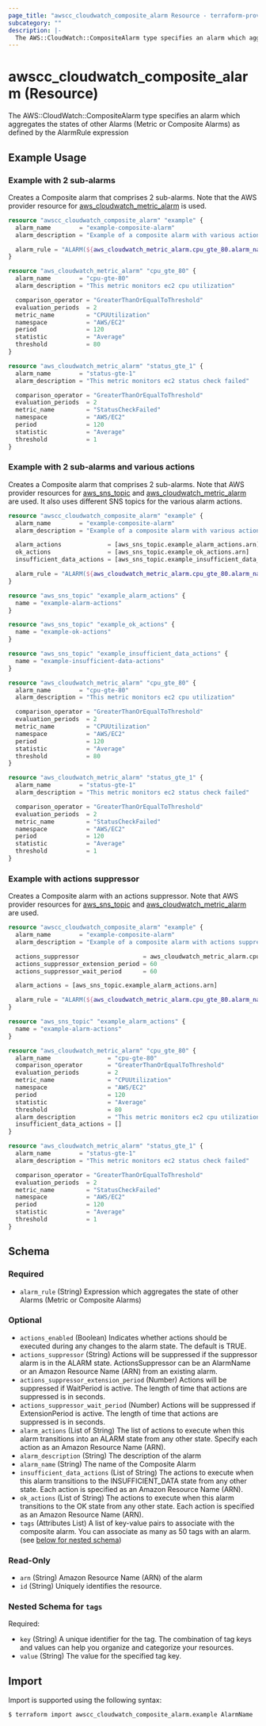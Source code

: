 ```yaml
---
page_title: "awscc_cloudwatch_composite_alarm Resource - terraform-provider-awscc"
subcategory: ""
description: |-
  The AWS::CloudWatch::CompositeAlarm type specifies an alarm which aggregates the states of other Alarms (Metric or Composite Alarms) as defined by the AlarmRule expression
---
```


# awscc_cloudwatch_composite_alarm (Resource)

The AWS::CloudWatch::CompositeAlarm type specifies an alarm which aggregates the states of other Alarms (Metric or Composite Alarms) as defined by the AlarmRule expression

## Example Usage

### Example with 2 sub-alarms

Creates a Composite alarm that comprises 2 sub-alarms. Note that the AWS provider resource for [aws_cloudwatch_metric_alarm](https://registry.terraform.io/providers/hashicorp/aws/latest/docs/resources/cloudwatch_metric_alarm) is used.

```terraform
resource "awscc_cloudwatch_composite_alarm" "example" {
  alarm_name        = "example-composite-alarm"
  alarm_description = "Example of a composite alarm with various actions"

  alarm_rule = "ALARM(${aws_cloudwatch_metric_alarm.cpu_gte_80.alarm_name}) OR ALARM(${aws_cloudwatch_metric_alarm.status_gte_1.alarm_name})"
}

resource "aws_cloudwatch_metric_alarm" "cpu_gte_80" {
  alarm_name        = "cpu-gte-80"
  alarm_description = "This metric monitors ec2 cpu utilization"

  comparison_operator = "GreaterThanOrEqualToThreshold"
  evaluation_periods  = 2
  metric_name         = "CPUUtilization"
  namespace           = "AWS/EC2"
  period              = 120
  statistic           = "Average"
  threshold           = 80
}

resource "aws_cloudwatch_metric_alarm" "status_gte_1" {
  alarm_name        = "status-gte-1"
  alarm_description = "This metric monitors ec2 status check failed"

  comparison_operator = "GreaterThanOrEqualToThreshold"
  evaluation_periods  = 2
  metric_name         = "StatusCheckFailed"
  namespace           = "AWS/EC2"
  period              = 120
  statistic           = "Average"
  threshold           = 1
}
```

### Example with 2 sub-alarms and various actions

Creates a Composite alarm that comprises 2 sub-alarms. Note that AWS provider resources for [aws_sns_topic](https://registry.terraform.io/providers/hashicorp/aws/latest/docs/resources/sns_topic) and [aws_cloudwatch_metric_alarm](https://registry.terraform.io/providers/hashicorp/aws/latest/docs/resources/cloudwatch_metric_alarm) are used. It also uses different SNS topics for the various alarm actions.

```terraform
resource "awscc_cloudwatch_composite_alarm" "example" {
  alarm_name        = "example-composite-alarm"
  alarm_description = "Example of a composite alarm with various actions"

  alarm_actions             = [aws_sns_topic.example_alarm_actions.arn]
  ok_actions                = [aws_sns_topic.example_ok_actions.arn]
  insufficient_data_actions = [aws_sns_topic.example_insufficient_data_actions.arn]

  alarm_rule = "ALARM(${aws_cloudwatch_metric_alarm.cpu_gte_80.alarm_name}) OR ALARM(${aws_cloudwatch_metric_alarm.status_gte_1.alarm_name})"
}

resource "aws_sns_topic" "example_alarm_actions" {
  name = "example-alarm-actions"
}

resource "aws_sns_topic" "example_ok_actions" {
  name = "example-ok-actions"
}

resource "aws_sns_topic" "example_insufficient_data_actions" {
  name = "example-insufficient-data-actions"
}

resource "aws_cloudwatch_metric_alarm" "cpu_gte_80" {
  alarm_name        = "cpu-gte-80"
  alarm_description = "This metric monitors ec2 cpu utilization"

  comparison_operator = "GreaterThanOrEqualToThreshold"
  evaluation_periods  = 2
  metric_name         = "CPUUtilization"
  namespace           = "AWS/EC2"
  period              = 120
  statistic           = "Average"
  threshold           = 80
}

resource "aws_cloudwatch_metric_alarm" "status_gte_1" {
  alarm_name        = "status-gte-1"
  alarm_description = "This metric monitors ec2 status check failed"

  comparison_operator = "GreaterThanOrEqualToThreshold"
  evaluation_periods  = 2
  metric_name         = "StatusCheckFailed"
  namespace           = "AWS/EC2"
  period              = 120
  statistic           = "Average"
  threshold           = 1
}
```

### Example with actions suppressor

Creates a Composite alarm with an actions suppressor. Note that AWS provider resources for [aws_sns_topic](https://registry.terraform.io/providers/hashicorp/aws/latest/docs/resources/sns_topic) and [aws_cloudwatch_metric_alarm](https://registry.terraform.io/providers/hashicorp/aws/latest/docs/resources/cloudwatch_metric_alarm) are used.

```terraform
resource "awscc_cloudwatch_composite_alarm" "example" {
  alarm_name        = "example-composite-alarm"
  alarm_description = "Example of a composite alarm with actions suppressor"

  actions_suppressor                  = aws_cloudwatch_metric_alarm.cpu_gte_80.alarm_name
  actions_suppressor_extension_period = 60
  actions_suppressor_wait_period      = 60

  alarm_actions = [aws_sns_topic.example_alarm_actions.arn]

  alarm_rule = "ALARM(${aws_cloudwatch_metric_alarm.cpu_gte_80.alarm_name}) OR ALARM(${aws_cloudwatch_metric_alarm.status_gte_1.alarm_name})"
}

resource "aws_sns_topic" "example_alarm_actions" {
  name = "example-alarm-actions"
}

resource "aws_cloudwatch_metric_alarm" "cpu_gte_80" {
  alarm_name                = "cpu-gte-80"
  comparison_operator       = "GreaterThanOrEqualToThreshold"
  evaluation_periods        = 2
  metric_name               = "CPUUtilization"
  namespace                 = "AWS/EC2"
  period                    = 120
  statistic                 = "Average"
  threshold                 = 80
  alarm_description         = "This metric monitors ec2 cpu utilization"
  insufficient_data_actions = []
}

resource "aws_cloudwatch_metric_alarm" "status_gte_1" {
  alarm_name        = "status-gte-1"
  alarm_description = "This metric monitors ec2 status check failed"

  comparison_operator = "GreaterThanOrEqualToThreshold"
  evaluation_periods  = 2
  metric_name         = "StatusCheckFailed"
  namespace           = "AWS/EC2"
  period              = 120
  statistic           = "Average"
  threshold           = 1
}
```

<!-- schema generated by tfplugindocs -->
## Schema

### Required

- `alarm_rule` (String) Expression which aggregates the state of other Alarms (Metric or Composite Alarms)

### Optional

- `actions_enabled` (Boolean) Indicates whether actions should be executed during any changes to the alarm state. The default is TRUE.
- `actions_suppressor` (String) Actions will be suppressed if the suppressor alarm is in the ALARM state. ActionsSuppressor can be an AlarmName or an Amazon Resource Name (ARN) from an existing alarm.
- `actions_suppressor_extension_period` (Number) Actions will be suppressed if WaitPeriod is active. The length of time that actions are suppressed is in seconds.
- `actions_suppressor_wait_period` (Number) Actions will be suppressed if ExtensionPeriod is active. The length of time that actions are suppressed is in seconds.
- `alarm_actions` (List of String) The list of actions to execute when this alarm transitions into an ALARM state from any other state. Specify each action as an Amazon Resource Name (ARN).
- `alarm_description` (String) The description of the alarm
- `alarm_name` (String) The name of the Composite Alarm
- `insufficient_data_actions` (List of String) The actions to execute when this alarm transitions to the INSUFFICIENT_DATA state from any other state. Each action is specified as an Amazon Resource Name (ARN).
- `ok_actions` (List of String) The actions to execute when this alarm transitions to the OK state from any other state. Each action is specified as an Amazon Resource Name (ARN).
- `tags` (Attributes List) A list of key-value pairs to associate with the composite alarm. You can associate as many as 50 tags with an alarm. (see [below for nested schema](#nestedatt--tags))

### Read-Only

- `arn` (String) Amazon Resource Name (ARN) of the alarm
- `id` (String) Uniquely identifies the resource.

<a id="nestedatt--tags"></a>
### Nested Schema for `tags`

Required:

- `key` (String) A unique identifier for the tag. The combination of tag keys and values can help you organize and categorize your resources.
- `value` (String) The value for the specified tag key.

## Import

Import is supported using the following syntax:

```shell
$ terraform import awscc_cloudwatch_composite_alarm.example AlarmName
```